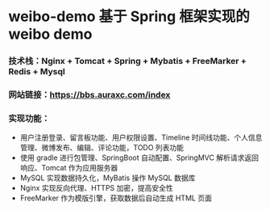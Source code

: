 # weibo-demo 基于 Spring 框架实现的 weibo demo
### 技术栈：Nginx + Tomcat + Spring + Mybatis + FreeMarker + Redis + Mysql
### 网站链接：https://bbs.auraxc.com/index
### 实现功能：
- 用户注册登录、留言板功能、用户权限设置、Timeline 时间线功能、个人信息管理、微博发布、编辑、评论功能，TODO 列表功能
- 使用 gradle 进行包管理、SpringBoot 自动配置、SpringMVC 解析请求返回响应、Tomcat 作为应用服务器
- MySQL 实现数据持久化，MyBatis 操作 MySQL 数据库
- Nginx 实现反向代理、HTTPS 加密，提高安全性
- FreeMarker 作为模版引擎，获取数据后自动生成 HTML 页面
